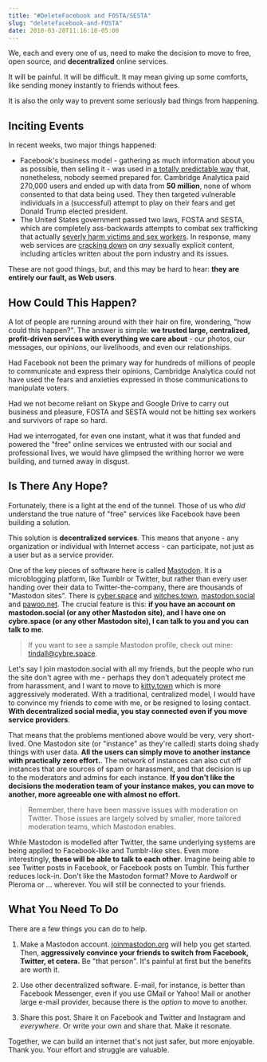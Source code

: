 ```yaml
---
title: "#DeleteFacebook and FOSTA/SESTA"
slug: "deletefacebook-and-FOSTA"
date: 2018-03-28T11:16:18-05:00
---
```


We, each and every one of us, need to make the decision to move to free, open source, and **decentralized** online services.

It will be painful. It will be difficult. It may mean giving up some comforts, like sending money instantly to friends without fees.

It is also the only way to prevent some seriously bad things from happening.

## Inciting Events

In recent weeks, two major things happened:

* Facebook's business model - gathering as much information about you as possible, then selling it - was used in [a totally predictable way](https://slate.com/technology/2018/03/the-real-scandal-isnt-cambridge-analytica-its-facebooks-whole-business-model.html) that, nonetheless, nobody seemed prepared for. Cambridge Analytica paid 270,000 users and ended up with data from **50 million**, none of whom consented to that data being used. They then targeted vulnerable individuals in a (successful) attempt to play on their fears and get Donald Trump elected president.
* The United States government passed two laws, FOSTA and SESTA, which are completely ass-backwards attempts to combat sex trafficking that actually [severly harm victims and sex workers](https://rewire.news/article/2018/03/01/anti-trafficking-legislation-shouldnt-come-cost-victims-sex-workers/). In response, many web services are [cracking down](https://survivorsagainstsesta.org/documentation/) on _any_ sexually explicit content, including articles written about the porn industry and its issues.

These are not good things, but, and this may be hard to hear: **they are entirely our fault, as Web users**.

## How Could This Happen?

A lot of people are running around with their hair on fire, wondering, "how could this happen?". The answer is simple: **we trusted large, centralized, profit-driven services with everything we care about** - our photos, our messages, our opinions, our livelihoods, and even our relationships.

Had Facebook not been the primary way for hundreds of millions of people to communicate and express their opinions, Cambridge Analytica could not have used the fears and anxieties expressed in those communications to manipulate voters.

Had we not become reliant on Skype and Google Drive to carry out business and pleasure, FOSTA and SESTA would not be hitting sex workers and survivors of rape so hard.

Had we interrogated, for even one instant, what it was that funded and powered the "free" online services we entrusted with our social and professional lives, we would have glimpsed the writhing horror we were building, and turned away in disgust.

## Is There Any Hope?

Fortunately, there is a light at the end of the tunnel. Those of us who _did_ understand the true nature of "free" services like Facebook have been building a solution.

This solution is **decentralized services**. This means that anyone - any organization or individual with Internet access - can participate, not just as a user but as a service provider. 

One of the key pieces of software here is called [Mastodon](joinmastodon.org). It is a microblogging platform, like Tumblr or Twitter, but rather than every user handing over their data to Twitter-the-company, there are thousands of "Mastodon sites". There is [cyber.space](https://cybre.space) and [witches.town](https://witches.town), [mastodon.social](https://mastodon.social) and [pawoo.net](https://pawoo.net). The crucial feature is this: **if you have an account on mastodon.social (or any other Mastodon site), and I have one on cybre.space (or any other Mastodon site), I can talk to you and you can talk to me**.

> If you want to see a sample Mastodon profile, check out mine: [tindall@cybre.space](https://cybre.space/@tindall).

Let's say I join mastodon.social with all my friends, but the people who run the site don't agree with me - perhaps they don't adequately protect me from harassment, and I want to move to [kitty.town](https://kitty.town) which is more aggressively moderated. With a traditional, centralized model, I would have to convince my friends to come with me, or be resigned to losing contact. **With decentralized social media, you stay connected even if you move service providers**.

That means that the problems mentioned above would be very, very short-lived. One Mastodon site (or "instance" as they're called) starts doing shady things with user data. **All the users can simply move to another instance with practically zero effort.**. The network of instances can also cut off instances that are sources of spam or harassment, and that decision is up to the moderators and admins for each instance. **If you don't like the decisions the moderation team of your instance makes, you can move to another, more agreeable one with almost no effort.**

> Remember, there have been massive issues with moderation on Twitter. Those issues are largely solved by smaller, more tailored moderation teams, which Mastodon enables.

While Mastodon is modelled after Twitter, the same underlying systems are being applied to Facebook-like and Tumblr-like sites. Even more interestingly, **these will be able to talk to each other**. Imagine being able to see Twitter posts in Facebook, or Facebook posts on Tumblr. This further reduces lock-in. Don't like the Mastodon format? Move to Aardwolf or Pleroma or ... wherever. You will still be connected to your friends.

## What You Need To Do

There are a few things you can do to help.

1. Make a Mastodon account. [joinmastodon.org](https://joinmastodon.org) will help you get started. Then, **aggressively convince your friends to switch from Facebook, Twitter, et cetera.** Be "that person". It's painful at first but the benefits are worth it.

1. Use other decentralized software. E-mail, for instance, is better than Facebook Messenger, even if you use GMail or Yahoo! Mail or another large e-mail provider, because there is the _option_ to move to another.

1. Share this post. Share it on Facebook and Twitter and Instagram and _everywhere_. Or write your own and share that. Make it resonate.

Together, we can build an internet that's not just safer, but more enjoyable. Thank you. Your effort and struggle are valuable.
